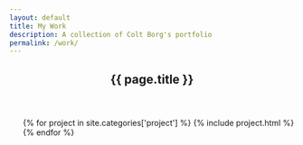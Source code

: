 ```yaml
---
layout: default
title: My Work
description: A collection of Colt Borg's portfolio
permalink: /work/
---
```


<section class="all-work wrap clearfix">
  <header class="post-header">
    <h1>{{ page.title }}</h1>
  </header>

  <ul class="project-list">
    {% for project in site.categories['project'] %}
      {% include project.html %}
    {% endfor %}
  </ul>
</section>
